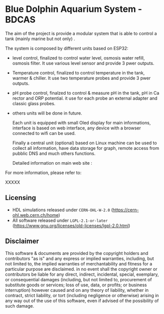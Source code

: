 # Blue Dolphin Aquarium System - BDCAS

The aim of the project is provide a modular system that is able to control a tank (mainly marine but not only) .

The system is composed by different units based on ESP32:
- level control, finalized to control water level, osmosis water refill, osmosis filter. It use various level sensor and provide 3 pwer outputs.
  
- Temperature control, finalized to control temperature in the tank, warmer & chiller. It use two temperature probes and provide 3 pwer outputs.

- pH probe control, finalzed to control & measure pH in the tank, pH in Ca rector and ORP potential. it use for each probe an external adapter and classic glass probes.

- others units will be done in future.
  
  Each unit is equipped with small Oled display for main informations, interface is based on web interface, any device with a browser connected to wifi can be used.
  
  Finally a central unit (optional) based on Linux machine can be used to collect all information, have data storage for graph, remote access from pubblic DNS and much others functions.

  Detailed information on main web site : 


For more information, please refer to:

XXXXX

## Licensing

* HDL simulations released under `CERN-OHL-W-2.0` (https://cern-ohl.web.cern.ch/home)
* All software released under `LGPL-2.1-or-later` (https://www.gnu.org/licenses/old-licenses/lgpl-2.0.html)


## Disclaimer

This software & documents are provided by the copyright holders and contributors "as is" and any express or implied warranties, including, but not limited to, the implied warranties of merchantability and fitness for a particular purpose are disclaimed. in no event shall the copyright owner or contributors be liable for any direct, indirect, incidental, special, exemplary, or consequential damages (including, but not limited to, procurement of substitute goods or services; loss of use, data, or profits; or business interruption) however caused and on any theory of liability, whether in contract, strict liability, or tort (including negligence or otherwise) arising in any way out of the use of this software, even if advised of the possibility of such damage.
